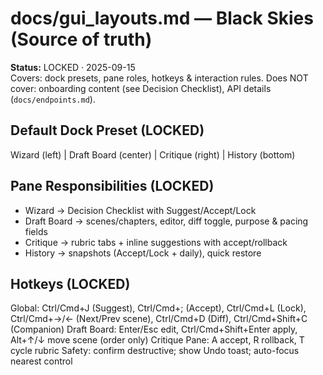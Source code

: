 # docs/gui_layouts.md — Black Skies (Source of truth)
**Status:** LOCKED · 2025-09-15  
Covers: dock presets, pane roles, hotkeys & interaction rules.
Does NOT cover: onboarding content (see Decision Checklist), API details (`docs/endpoints.md`).

## Default Dock Preset (LOCKED)
Wizard (left) | Draft Board (center) | Critique (right) | History (bottom)

## Pane Responsibilities (LOCKED)
- Wizard → Decision Checklist with Suggest/Accept/Lock
- Draft Board → scenes/chapters, editor, diff toggle, purpose & pacing fields
- Critique → rubric tabs + inline suggestions with accept/rollback
- History → snapshots (Accept/Lock + daily), quick restore

## Hotkeys (LOCKED)
Global: Ctrl/Cmd+J (Suggest), Ctrl/Cmd+; (Accept), Ctrl/Cmd+L (Lock), Ctrl/Cmd+→/← (Next/Prev scene), Ctrl/Cmd+D (Diff), Ctrl/Cmd+Shift+C (Companion)
Draft Board: Enter/Esc edit, Ctrl/Cmd+Shift+Enter apply, Alt+↑/↓ move scene (order only)
Critique Pane: A accept, R rollback, T cycle rubric
Safety: confirm destructive; show Undo toast; auto-focus nearest control

